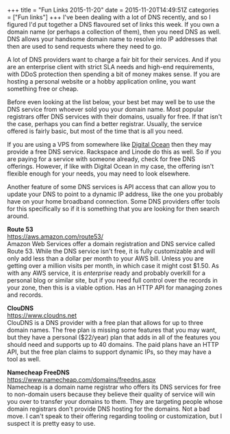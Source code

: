 +++
title = "Fun Links 2015-11-20"
date = 2015-11-20T14:49:51Z
categories = ["Fun links"]
+++
I've been dealing with a lot of DNS recently, and so I figured I'd put together a DNS flavoured set of links this week. If you own a domain name (or perhaps a collection of them), then you need DNS as well. DNS allows your handsome domain name to resolve into IP addresses that then are used to send requests where they need to go.

A lot of DNS providers want to charge a fair bit for their services. And if you are an enterprise client with strict SLA needs and high-end requirements, with DDoS protection then spending a bit of money makes sense. If you are hosting a personal website or a hobby application online, you want something free or cheap.

Before even looking at the list below, your best bet may well be to use the DNS service from whoever sold you your domain name. Most popular registrars offer DNS services with their domains, usually for free. If that isn't the case, perhaps you can find a better registrar. Usually, the service offered is fairly basic, but most of the time that is all you need.

If you are using a VPS from somewhere like [Digital Ocean][do] then they may provide a free DNS service. Rackspace and Linode do this as well. So if you are paying for a service with someone already, check for free DNS offerings. However, if like with Digital Ocean in my case, the offering isn't flexible enough for your needs, you may need to look elsewhere.

[do]: https://www.digitalocean.com/?refcode=36a3aada382b

Another feature of some DNS services is API access that can allow you to update your DNS to point to a dynamic IP address, like the one you probably have on your home broadband connection. Some DNS providers offer tools for this specifically so if it is something that you are looking for then search around.

**Route 53**  
https://aws.amazon.com/route53/  
Amazon Web Services offer a domain registration and DNS service called Route 53. While the DNS service isn't free, it is fully customizable and will only add less than a dollar per month to your AWS bill. Unless you are getting over a million visits per month, in which case it might cost $1.50. As with any AWS service, it is *enterprise* ready and probably overkill for a personal blog or similar site, but if you need full control over the records in your zone, then this is a viable option. Has an HTTP API for managing zones and records.

**ClouDNS**  
https://www.cloudns.net  
ClouDNS is a DNS provider with a free plan that allows for up to three domain names. The free plan is missing some features that you may want, but they have a personal ($22/year) plan that adds in all of the features you should need and supports up to 40 domains. The paid plans have an HTTP API, but the free plan claims to support dynamic IPs, so they may have a tool as well.

**Namecheap FreeDNS**  
https://www.namecheap.com/domains/freedns.aspx  
Namecheap is a domain name registrar who offers its DNS services for free to non-domain users because they believe their quality of service will win you over to transfer your domains to them. They are targeting people whose domain registrars don't provide DNS hosting for the domains. Not a bad move. I can't speak to their offering regarding tooling or customization, but I suspect it is pretty easy to use.